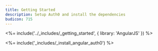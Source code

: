 ```yaml
---
title: Getting Started
description: Setup Auth0 and install the dependencies
budicon: 715
---
```


<%= include('../_includes/_getting_started', { library: 'AngularJS' }) %>

<%= include('_includes/_install_angular_auth0') %>

